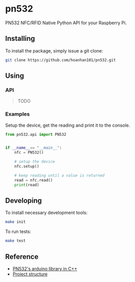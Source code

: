 # pn532

PN532 NFC/RFID Native Python API for your Raspberry Pi.

## Installing

To install the package, simply issue a git clone:
```sh
git clone https://github.com/hoanhan101/pn532.git
```

## Using

### API

> TODO

### Examples

Setup the device, get the reading and print it to the console.
```python
from pn532.api import PN532


if __name__== "__main__":
    nfc = PN532()

    # setup the device
    nfc.setup()

    # keep reading until a value is returned
    read = nfc.read()
    print(read)
```

## Developing

To install necessary development tools:
```sh
make init
```

To run tests:
```sh
make test
```

## Reference
- [PN532's arduino library in C++](https://github.com/adafruit/Adafruit-PN532)
- [Project structure](https://docs.python-guide.org/writing/structure/)
